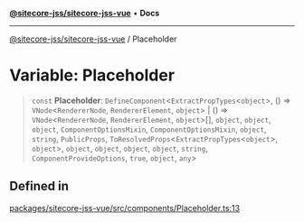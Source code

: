 [**@sitecore-jss/sitecore-jss-vue**](../README.md) • **Docs**

***

[@sitecore-jss/sitecore-jss-vue](../README.md) / Placeholder

# Variable: Placeholder

> `const` **Placeholder**: `DefineComponent`\<`ExtractPropTypes`\<`object`\>, () => `VNode`\<`RendererNode`, `RendererElement`, `object`\> \| () => `VNode`\<`RendererNode`, `RendererElement`, `object`\>[], `object`, `object`, `object`, `ComponentOptionsMixin`, `ComponentOptionsMixin`, `object`, `string`, `PublicProps`, `ToResolvedProps`\<`ExtractPropTypes`\<`object`\>, `object`\>, `object`, `object`, `object`, `object`, `string`, `ComponentProvideOptions`, `true`, `object`, `any`\>

## Defined in

[packages/sitecore-jss-vue/src/components/Placeholder.ts:13](https://github.com/Sitecore/jss/blob/795da9a2f7e0b0616ce17b431c18f0bb0e6cda23/packages/sitecore-jss-vue/src/components/Placeholder.ts#L13)
